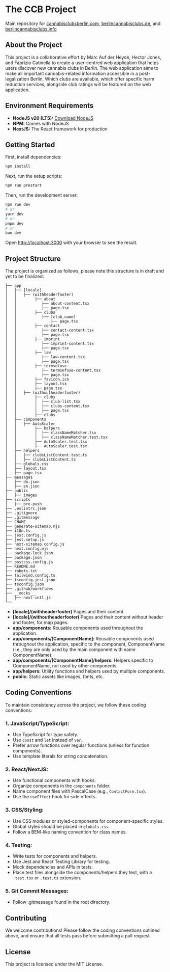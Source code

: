 # The CCB Project

Main repository for [cannabisclubsberlin.com](https://cannabisclubsberlin.com), [berlincannabisclubs.de](https://berlincannabisclubs.de), and [berlincannabisclubs.info](https://berlincannabisclubs.info)

## About the Project

This project is a collaborative effort by Marc Auf der Heyde, Hector Jones, and Fabrizio Catinella to create a user-centred web application that helps users discover new cannabis clubs in Berlin. The web application aims to make all important cannabis-related information accessible in a post-legalization Berlin. Which clubs are available, which offer specific harm reduction services, alongside club ratings will be featured on the web application.

## Environment Requirements

- **NodeJS v20 (LTS):** [Download NodeJS](https://nodejs.org/en)
- **NPM:** Comes with NodeJS
- **NextJS:** The React framework for production

## Getting Started

First, install dependencies:

```bash
npm install
```

Next, run the setup scripts:

```bash
npm run prestart
```

Then, run the development server:

```bash
npm run dev
# or
yarn dev
# or
pnpm dev
# or
bun dev
```

Open [http://localhost:3000](http://localhost:3000) with your browser to see the result.

## Project Structure

The project is organized as follows, please note this structure is in draft and yet to be finalized:

```plaintext
├── app
│   ├── [locale]
│   │   ├── (withheaderfooter)
│   │        ├── about
│   │           ├── about-content.tsx
│   │           ├── page.tsx
│   │        ├── clubs
│   │           ├── [club_name]
│   │               ├── page.tsx
│   │        ├── contact
│   │           ├── contact-content.tsx
│   │           ├── page.tsx
│   │        ├── imprint
│   │           ├── imprint-content.tsx
│   │           ├── page.tsx
│   │        ├── law
│   │           ├── law-content.tsx
│   │           ├── page.tsx
│   │        ├── termsofuse
│   │           ├── termsofuse-content.tsx
│   │           ├── page.tsx
│   │        ├── favicon.ico
│   │        ├── layout.tsx
│   │        ├── page.tsx
│   │   ├── (withoutheaderfooter)
│   │        ├── clubs
│   │        │  ├── club-list.tsx
│   │        │  ├── clubs-content.tsx
│   │        │  ├── page.tsx
│   │        ├── clubs
│   ├── components
│   │   ├── AutoScaler
│   │        ├── helpers
│   │        │  ├── classNameMatcher.tsx
│   │        │  ├── classNameMatcher.test.tsx
│   │        ├── AutoScaler.test.tsx
│   │        ├── AutoScaler.test.tsx
│   ├── helpers
│   │   ├── clubsListContent.test.ts
│   │   ├── clubsListContent.ts
│   ├── globals.css
│   ├── layout.tsx
│   ├── page.tsx
├── messages
│   ├── de.json
│   ├── en.json
├── public
│   ├── images
├── scripts
│   ├── pre-push
├── .eslintrc.json
├── .gitignore
├── .gitmessage
├── CNAME
├── generate-sitemap.mjs
├── i18n.ts
├── jest.config.js
├── jest.setup.js
├── next-sitemap.config.js
├── next.config.mjs
├── package-lock.json
├── package.json
├── postcss.config.js
├── README.md
├── robots.txt
├── tailwind.config.ts
├── tsconfig.jest.json
├── tsconfig.json
├── .github/workflows
├── __mocks__
│   ├── next-intl.js
└── 
```

- **[locale]/(withheaderfooter)** Pages and their content.
- **[locale]/(withoutheaderfooter)** Pages and their content without header and footer, for map pages.
- **app/components:** Reusable components used throughout the application.
- **app/components/[ComponentName]:** Reusable components used throughout the application, specific to the component, ComponentName (i.e., they are only used by the main component with name ComponentName).
- **app/components/[ComponentName]/helpers:** Helpers specific to ComponentName, not used by other components.
- **app/helpers:** Utility functions and helpers used by multiple components.
- **public:** Static assets like images, fonts, etc.

## Coding Conventions

To maintain consistency across the project, we follow these coding conventions:

### 1. **JavaScript/TypeScript:**
   - Use TypeScript for type safety.
   - Use `const` and `let` instead of `var`.
   - Prefer arrow functions over regular functions (unless for function components).
   - Use template literals for string concatenation.

### 2. **React/NextJS:**
   - Use functional components with hooks.
   - Organize components in the `components` folder.
   - Name component files with PascalCase (e.g., `ContactForm.tsx`).
   - Use the `useEffect` hook for side effects.

### 3. **CSS/Styling:**
   - Use CSS modules or styled-components for component-specific styles.
   - Global styles should be placed in `globals.css`.
   - Follow a BEM-like naming convention for class names.

### 4. **Testing:**
   - Write tests for components and helpers.
   - Use Jest and React Testing Library for testing.
   - Mock dependencies and APIs in tests.
   - Place test files alongside the components/helpers they test, with a `.test.tsx` or `.test.ts` extension.

### 5. **Git Commit Messages:**
- Follow .gitmessage found in the root directory.

## Contributing

We welcome contributions! Please follow the coding conventions outlined above, and ensure that all tests pass before submitting a pull request.

## License

This project is licensed under the MIT License.